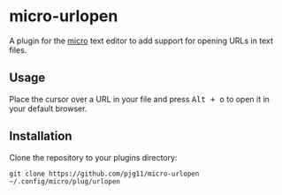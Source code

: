 # micro-urlopen
A plugin for the [micro](https://github.com/zyedidia/micro) text editor to add support for opening URLs in text files.

## Usage
Place the cursor over a URL in your file and press <kbd>Alt + o</kbd> to open it in your default browser.

## Installation
Clone the repository to your plugins directory:

```
git clone https://github.com/pjg11/micro-urlopen ~/.config/micro/plug/urlopen
```
